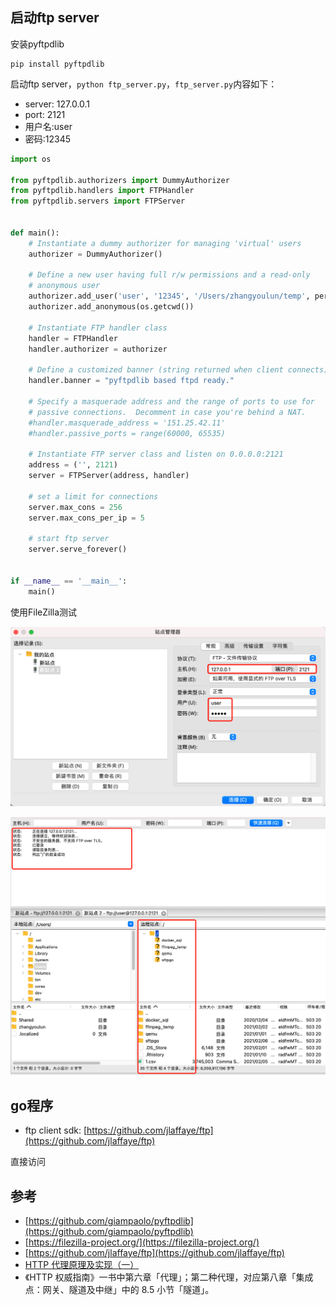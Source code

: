 ## 启动ftp server

安装pyftpdlib

```
pip install pyftpdlib
```

启动ftp server，`python ftp_server.py`，`ftp_server.py`内容如下：

- server: 127.0.0.1
- port: 2121
- 用户名:user
- 密码:12345

```python
import os

from pyftpdlib.authorizers import DummyAuthorizer
from pyftpdlib.handlers import FTPHandler
from pyftpdlib.servers import FTPServer


def main():
    # Instantiate a dummy authorizer for managing 'virtual' users
    authorizer = DummyAuthorizer()

    # Define a new user having full r/w permissions and a read-only
    # anonymous user
    authorizer.add_user('user', '12345', '/Users/zhangyoulun/temp', perm='elradfmwMT')
    authorizer.add_anonymous(os.getcwd())

    # Instantiate FTP handler class
    handler = FTPHandler
    handler.authorizer = authorizer

    # Define a customized banner (string returned when client connects)
    handler.banner = "pyftpdlib based ftpd ready."

    # Specify a masquerade address and the range of ports to use for
    # passive connections.  Decomment in case you're behind a NAT.
    #handler.masquerade_address = '151.25.42.11'
    #handler.passive_ports = range(60000, 65535)

    # Instantiate FTP server class and listen on 0.0.0.0:2121
    address = ('', 2121)
    server = FTPServer(address, handler)

    # set a limit for connections
    server.max_cons = 256
    server.max_cons_per_ip = 5

    # start ftp server
    server.serve_forever()


if __name__ == '__main__':
    main()
```

使用FileZilla测试

![](/static/images/2102/p003.png)

![](/static/images/2102/p004.png)

## go程序

- ftp client sdk: [https://github.com/jlaffaye/ftp](https://github.com/jlaffaye/ftp)

直接访问





## 参考

- [https://github.com/giampaolo/pyftpdlib](https://github.com/giampaolo/pyftpdlib)
- [https://filezilla-project.org/](https://filezilla-project.org/)
- [https://github.com/jlaffaye/ftp](https://github.com/jlaffaye/ftp)
- [HTTP 代理原理及实现（一）](https://imququ.com/post/web-proxy.html)
- 《HTTP 权威指南》一书中第六章「代理」；第二种代理，对应第八章「集成点：网关、隧道及中继」中的 8.5 小节「隧道」。
